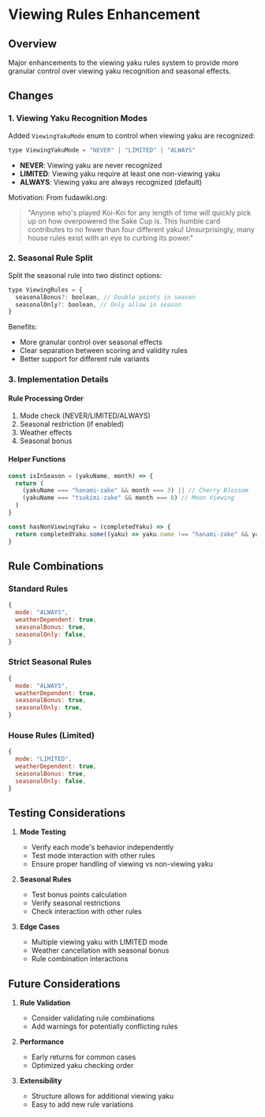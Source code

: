 # Viewing Rules Enhancement

## Overview

Major enhancements to the viewing yaku rules system to provide more granular control over viewing yaku recognition and seasonal effects.

## Changes

### 1. Viewing Yaku Recognition Modes

Added `ViewingYakuMode` enum to control when viewing yaku are recognized:

```javascript
type ViewingYakuMode = "NEVER" | "LIMITED" | "ALWAYS"
```

- **NEVER**: Viewing yaku are never recognized
- **LIMITED**: Viewing yaku require at least one non-viewing yaku
- **ALWAYS**: Viewing yaku are always recognized (default)

Motivation: From fudawiki.org:

> "Anyone who's played Koi-Koi for any length of time will quickly pick up on how overpowered the Sake Cup is. This humble card contributes to no fewer than four different yaku! Unsurprisingly, many house rules exist with an eye to curbing its power."

### 2. Seasonal Rule Split

Split the seasonal rule into two distinct options:

```javascript
type ViewingRules = {
  seasonalBonus?: boolean, // Double points in season
  seasonalOnly?: boolean, // Only allow in season
}
```

Benefits:

- More granular control over seasonal effects
- Clear separation between scoring and validity rules
- Better support for different rule variants

### 3. Implementation Details

#### Rule Processing Order

1. Mode check (NEVER/LIMITED/ALWAYS)
2. Seasonal restriction (if enabled)
3. Weather effects
4. Seasonal bonus

#### Helper Functions

```javascript
const isInSeason = (yakuName, month) => {
  return (
    (yakuName === "hanami-zake" && month === 3) || // Cherry Blossom
    (yakuName === "tsukimi-zake" && month === 8) // Moon Viewing
  )
}

const hasNonViewingYaku = (completedYaku) => {
  return completedYaku.some((yaku) => yaku.name !== "hanami-zake" && yaku.name !== "tsukimi-zake")
}
```

## Rule Combinations

### Standard Rules

```javascript
{
  mode: "ALWAYS",
  weatherDependent: true,
  seasonalBonus: true,
  seasonalOnly: false,
}
```

### Strict Seasonal Rules

```javascript
{
  mode: "ALWAYS",
  weatherDependent: true,
  seasonalBonus: true,
  seasonalOnly: true,
}
```

### House Rules (Limited)

```javascript
{
  mode: "LIMITED",
  weatherDependent: true,
  seasonalBonus: true,
  seasonalOnly: false,
}
```

## Testing Considerations

1. **Mode Testing**

   - Verify each mode's behavior independently
   - Test mode interaction with other rules
   - Ensure proper handling of viewing vs non-viewing yaku

2. **Seasonal Rules**

   - Test bonus points calculation
   - Verify seasonal restrictions
   - Check interaction with other rules

3. **Edge Cases**
   - Multiple viewing yaku with LIMITED mode
   - Weather cancellation with seasonal bonus
   - Rule combination interactions

## Future Considerations

1. **Rule Validation**

   - Consider validating rule combinations
   - Add warnings for potentially conflicting rules

2. **Performance**

   - Early returns for common cases
   - Optimized yaku checking order

3. **Extensibility**
   - Structure allows for additional viewing yaku
   - Easy to add new rule variations

```

```
